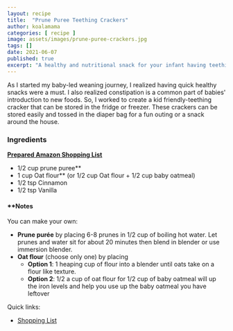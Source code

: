 ```yaml
---
layout: recipe
title:  "Prune Puree Teething Crackers"
author: koalamama
categories: [ recipe ]
image: assets/images/prune-puree-crackers.jpg
tags: []
date: 2021-06-07
published: true
excerpt: "A healthy and nutritional snack for your infant having teething pains."
---
```


As I started my baby-led weaning journey, I realized having quick healthy snacks were a must. I also realized constipation is a common part of babies' introduction to new foods. So, I worked to create a kid friendly-teething cracker that can be stored in the fridge or freezer. These crackers can be stored easily and tossed in the diaper bag for a fun outing or a snack around the house.  


### Ingredients

**<a target="_blank" href="https://www.amazon.com/hz/wishlist/ls/235S4Z50EN10G?leftNavSection=Shopping&linkCode=ll2&tag=koalaco-20&linkId=9df084f92ed538516f7898d09968d3fb&language=en_US&ref_=as_li_ss_tl"><u>Prepared Amazon Shopping List</u></a>**
- 1/2 cup prune puree**
- 1 cup Oat flour** (or 1/2 cup Oat flour + 1/2 cup baby oatmeal)
- 1/2 tsp Cinnamon
- 1/2 tsp Vanilla



#### **Notes
You can make your own:

- **Prune purée** by placing 6-8 prunes in 1/2 cup of boiling hot water. Let prunes and water sit for about 20 minutes then blend in blender or use immersion blender. 
- **Oat flour** (choose only one) by placing 
    * **Option 1**: 1 heaping cup of flour into a blender until oats take on a flour like texture. 
    * **Option 2**: 1/2 a cup of oat flour for 1/2 cup of baby oatmeal will up the iron levels and help you use up the baby oatmeal you have leftover 



Quick links: 
- <a target="_blank" href="https://www.amazon.com/hz/wishlist/ls/235S4Z50EN10G?leftNavSection=Shopping&linkCode=ll2&tag=koalaco-20&linkId=9df084f92ed538516f7898d09968d3fb&language=en_US&ref_=as_li_ss_tl"><u>Shopping List</u></a>
